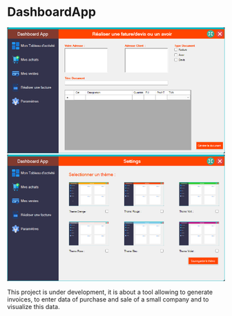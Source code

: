 # DashboardApp
 
![Image-1](https://github.com/TasakaSan/DashboardApp/blob/main/aCXugjOrl1.png)
![Image-2](https://github.com/TasakaSan/DashboardApp/blob/main/toV5l3Lwrn.png)

This project is under development, it is about a tool allowing to generate invoices, to enter data of purchase and sale of a small company and to visualize this data. 
